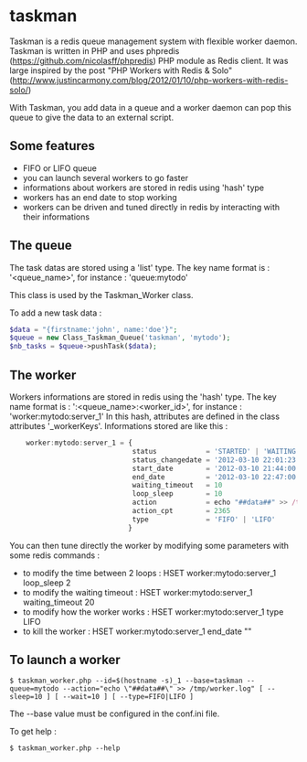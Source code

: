 taskman
=======

Taskman is a redis queue management system with flexible worker daemon.
Taskman is written in PHP and uses phpredis (https://github.com/nicolasff/phpredis) PHP module as Redis client.
It was large inspired by the post "PHP Workers with Redis & Solo" (http://www.justincarmony.com/blog/2012/01/10/php-workers-with-redis-solo/)

With Taskman, you add data in a queue and a worker daemon can pop this queue to give the data to an external script.

Some features
-------------

* FIFO or LIFO queue
* you can launch several workers to go faster
* informations about workers are stored in redis using 'hash' type
* workers has an end date to stop working
* workers can be driven and tuned directly in redis by interacting with their informations

The queue
---------

The task datas are stored using a 'list' type.
The key name format is : '<prefix><separator><queue_name>', for instance : 'queue:mytodo'

This class is used by the Taskman_Worker class.

To add a new task data :

````php
$data = "{firstname:'john', name:'doe'}";
$queue = new Class_Taskman_Queue('taskman', 'mytodo');
$nb_tasks = $queue->pushTask($data);
````

The worker
----------

Workers informations are stored in redis using the 'hash' type.
The key name format is : '<prefix>:<queue_name>:<worker_id>', for instance : 'worker:mytodo:server_1'
In this hash, attributes are defined in the class attributes '_workerKeys'.
Informations stored are like this :

````javascript
    worker:mytodo:server_1 = {
                              status            = 'STARTED' | 'WAITING' | 'WORKING' | 'SLEEPING' | 'KILLED'
                              status_changedate = '2012-03-10 22:01:23'
                              start_date        = '2012-03-10 21:44:00'
                              end_date          = '2012-03-10 22:47:00'
                              waiting_timeout   = 10
                              loop_sleep        = 10
                              action            = echo "##data##" >> /tmp/worker.log
                              action_cpt        = 2365
                              type              = 'FIFO' | 'LIFO'
                             }
````

You can then tune directly the worker by modifying some parameters with some redis commands :

* to modify the time between 2 loops : HSET worker:mytodo:server_1 loop_sleep 2
* to modify the waiting timeout : HSET worker:mytodo:server_1 waiting_timeout 20
* to modify how the worker works : HSET worker:mytodo:server_1 type LIFO
* to kill the worker : HSET worker:mytodo:server_1 end_date ""

To launch a worker
------------------

````shell
$ taskman_worker.php --id=$(hostname -s)_1 --base=taskman --queue=mytodo --action="echo \"##data##\" >> /tmp/worker.log" [ --sleep=10 ] [ --wait=10 ] [ --type=FIFO|LIFO ]
````

The --base value must be configured in the conf.ini file.

To get help :

````shell
$ taskman_worker.php --help
````





